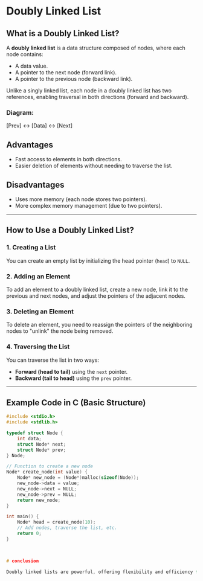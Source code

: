 # Doubly Linked List

## What is a Doubly Linked List?

A **doubly linked list** is a data structure composed of nodes, where each node contains:

- A data value.
- A pointer to the next node (forward link).
- A pointer to the previous node (backward link).

Unlike a singly linked list, each node in a doubly linked list has two references, enabling traversal in both directions (forward and backward).

### Diagram:
[Prev] <-> [Data] <-> [Next]

## Advantages
- Fast access to elements in both directions.
- Easier deletion of elements without needing to traverse the list.

## Disadvantages
- Uses more memory (each node stores two pointers).
- More complex memory management (due to two pointers).

---

## How to Use a Doubly Linked List?

### 1. Creating a List
You can create an empty list by initializing the head pointer (`head`) to `NULL`.

### 2. Adding an Element
To add an element to a doubly linked list, create a new node, link it to the previous and next nodes, and adjust the pointers of the adjacent nodes.

### 3. Deleting an Element
To delete an element, you need to reassign the pointers of the neighboring nodes to "unlink" the node being removed.

### 4. Traversing the List
You can traverse the list in two ways:
- **Forward (head to tail)** using the `next` pointer.
- **Backward (tail to head)** using the `prev` pointer.

---

## Example Code in C (Basic Structure)

```c
#include <stdio.h>
#include <stdlib.h>

typedef struct Node {
    int data;
    struct Node* next;
    struct Node* prev;
} Node;

// Function to create a new node
Node* create_node(int value) {
    Node* new_node = (Node*)malloc(sizeof(Node));
    new_node->data = value;
    new_node->next = NULL;
    new_node->prev = NULL;
    return new_node;
}

int main() {
    Node* head = create_node(10);
    // Add nodes, traverse the list, etc.
    return 0;
}
 


# conclusion

Doubly linked lists are powerful, offering flexibility and efficiency for complex data manipulation. However, they require careful memory management. Understanding pointers and node handling is crucial for implementing them.
